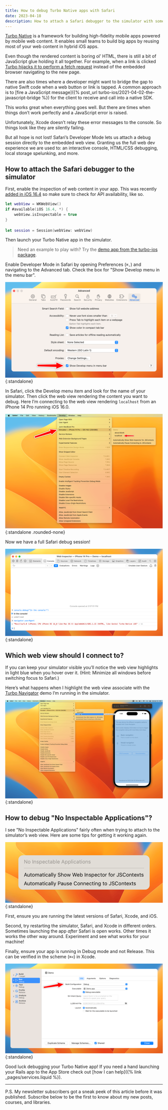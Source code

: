 ```yaml
---
title: How to debug Turbo Native apps with Safari
date: 2023-04-18
description: How to attach a Safari debugger to the simulator with some tips on dealing with "No Inspectable Applications".
---
```


[Turbo Native](https://github.com/hotwired/turbo-ios) is a framework for building high-fidelity mobile apps powered by mobile web content. It enables small teams to build big apps by reusing most of your web content in hybrid iOS apps.

Even though the rendered content is boring ol’ HTML, there is still a bit of JavaScript glue holding it all together. For example, when a link is clicked [Turbo hijacks it to perform a fetch request](https://turbo.hotwired.dev/handbook/introduction#turbo-drive%3A-navigate-within-a-persistent-process) instead of the embedded browser navigating to the new page.

There are also times where a developer might want to bridge the gap to native Swift code when a web button or link is tapped. A common approach is to [fire a JavaScript message]({% post_url turbo-ios/2021-04-02-the-javascript-bridge %}) for the client to receive and call into a native SDK.

This works great when everything goes well. But there are times when things don’t work perfectly and a JavaScript error is raised.

Unfortunately, Xcode doesn’t relay these error messages to the console. So things look like they are silently failing.

But all hope is not lost! Safari’s Developer Mode lets us attach a debug session directly to the embedded web view. Granting us the full web dev experience we are used to: an interactive console, HTML/CSS debugging, local storage spelunking, and more.

## How to attach the Safari debugger to the simulator

First, enable the inspection of web content in your app. This was recently [added in iOS 16.4](https://webkit.org/blog/13936/enabling-the-inspection-of-web-content-in-apps/) so make sure to check for API availability, like so.

```swift
let webView = WKWebView()
if #available(iOS 16.4, *) {
    webView.isInspectable = true
}

let session = Session(webView: webView)
```

Then launch your Turbo Native app in the simulator.

> Need an example to play with? Try the [demo app from the turbo-ios package](https://github.com/hotwired/turbo-ios/tree/main/Demo).

Enable Developer Mode in Safari by opening Preferences (`⌘,`) and navigating to the Advanced tab. Check the box for "Show Develop menu in the menu bar".

![Enable Developer Mode in Safari](/assets/images/debug-turbo-native-apps-with-safari/enable-developer-mode.png){:standalone}

In Safari, click the Develop menu item and look for the name of your simulator. Then click the web view rendering the content you want to debug. Here I’m connecting to the web view rendering `localhost` from an iPhone 14 Pro running iOS 16.0.

![Attach to simulator](/assets/images/debug-turbo-native-apps-with-safari/attach-to-simulator.png){:standalone .rounded-none}

Now we have a full Safari debug session!

![Safari's web inspector](/assets/images/debug-turbo-native-apps-with-safari/web-inspector.png){:standalone}

## Which web view should I connect to?

If you can keep your simulator visible you’ll notice the web view highlights in light blue when you hover over it. (Hint: Minimize all windows before switching focus to Safari.)

Here’s what happens when I highlight the web view associate with the [Turbo Navigator](https://github.com/joemasilotti/TurboNavigator) demo I’m running in the simulator.

![Highlighted web view](/assets/images/debug-turbo-native-apps-with-safari/highlighted-webview.png){:standalone}

## How to debug "No Inspectable Applications"?

I see "No Inspectable Applications" fairly often when trying to attach to the simulator’s web view. Here are some tips for getting it working again.

![No Inspectable Applications](/assets/images/debug-turbo-native-apps-with-safari/no-inspectable-applications.png){:standalone}

First, ensure you are running the latest versions of Safari, Xcode, and iOS.

Second, try restarting the simulator, Safari, and Xcode in different orders. Sometimes launching the app *after* Safari is open works. Other times it works the other way around. Experiment and see what works for your machine!

Finally, ensure your app is running in Debug mode and not Release. This can be verified in the scheme (`⌘<`) in Xcode.

![Debug build configuration](/assets/images/debug-turbo-native-apps-with-safari/debug-mode.png){:standalone}

Good luck debugging your Turbo Native app! If you need a hand launching your Rails app to the App Store check out [how I can help]({% link _pages/services.liquid %}).

---

P.S. My newsletter subscribers got a sneak peek of this article before it was published. Subscribe below to be the first to know about my new posts, courses, and libraries.
